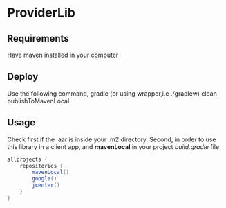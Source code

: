 # ProviderLib

## Requirements
Have maven installed in your computer 

## Deploy
Use the following command, gradle (or using wrapper,i.e ./gradlew) clean publishToMavenLocal

## Usage
Check first if the .aar is inside your .m2 directory.
Second, in order to use this library in a client app, and **mavenLocal**
in your project *build.gradle* file 

```groovy
allprojects { 
    repositories {
        mavenLocal()
        google()
        jcenter()
    }
}
```